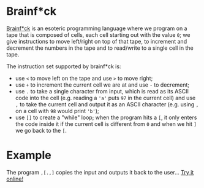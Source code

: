 # Brainf*ck

[Brainf*ck](https://en.wikipedia.org/wiki/Brainfuck) is an esoteric programming language where we program on a tape that is composed of cells, each cell starting out with the value `0`; we give instructions to move left/right on top of that tape, to increment and decrement the numbers in the tape and to read/write to a single cell in the tape.

The instruction set supported by brainf*ck is:

 - use `<` to move left on the tape and use `>` to move right;
 - use `+` to increment the current cell we are at and use `-` to decrement;
 - use `.` to take a single character from input, which is read as its ASCII code into the cell (e.g. reading a `'a'` puts `97` in the current cell) and use `,` to take the current cell and output it as an ASCII character (e.g. using `,` on a cell with `98` would print `'b'`);
 - use `[]` to create a "while" loop; when the program hits a `[`, it only enters the code inside it if the current cell is different from `0` and when we hit `]` we go back to the `[`.

# Example

The program `,[.,]` copies the input and outputs it back to the user... [Try it online!](https://tio.run/##SypKzMxLK03O/v9fJ1pPJ/b//8TilDQQVkgshtMK6YlFCkYmpgA)
